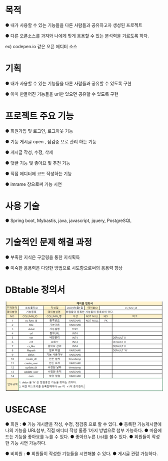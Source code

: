 # 목적
● 내가 사용할 수 있는 기능들을 다른 사람들과 공유하고자 생성된 프로젝트

● 다른 오픈소스를 과져와 나에게 맞게 응용할 수 있는 분석력을 기르도록 하자.

ex) codepen.io 같은 오픈 에디터 소스

# 기획 
● 내가 사용할 수 있는 기능들을 다른 사람들과 공유할 수 있도록 구현

● 이미 만들어진 기능들을 url만 있으면 공유할 수 있도록 구현

# 프로젝트 주요 기능
● 회원가입 및 로그인, 로그아웃 기능 

● 기능 게시글 open , 점검중 으로 관리 하는 기능

● 게시글 작성, 수정, 삭제 

● 댓글 기능 및 좋아요 및 추천 기능 

● 직접 에디터에 코드 작성하는 기능 

● imrame 창으로써 기능 시연 

# 사용 기술 
● Spring boot, Mybastis, java, javascript, jquery, PostgreSQL

# 기술적인 문제 해결 과정

● 부족한 지식은 구글링을 통한 지식획득

● 미숙한 응용력은 다양한 방법으로 시도함으로써의 응용력 향상

# DBtable 정의서
![DB테이블정의서.PNG](./resource/readmeimg/DB테이블정의서.PNG)


# USECASE 
● 회원 :
         ● 기능 게시글을 작성, 수정, 점검중 으로 할 수 있다.
         ● 등록한 기능게시글에 나의 기능을 URL첨부, 직접 에디터 작성 둘중 1가지 방법으로 첨부 가능하다.
         ● 마음에 드는 기능을 좋아요를 누를 수 있다.
         ● 좋아요누른 List를 볼수 있다.
         ● 회원들이 작성한 기능 시연 가능하다.

● 비회원 : 
         ● 회원들이 작성한 기능들을 시연해볼 수 있다.
         ● 게시글 관람 가능하다.



